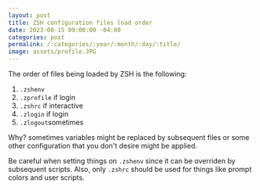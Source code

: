 ```yaml
---
layout: post
title: ZSH configuration files load order
date: 2023-08-15 09:00:00 -04:00
categories: post
permalink: /:categories/:year/:month/:day/:title/
image: assets/profile.JPG
---
```


The order of files being loaded by ZSH is the following:

1. `.zshenv`
2. `.zprofile` if login
3. `.zshrc` if interactive
4. `.zlogin` if login
5. `.zlogout`sometimes

Why? sometimes variables might be replaced by subsequent files or some other configuration that you don't desire might be applied.

Be careful when setting things on `.zshenv` since it can be overriden by subsequent scripts. Also, only `.zshrc` should be used for things like prompt colors and user scripts.